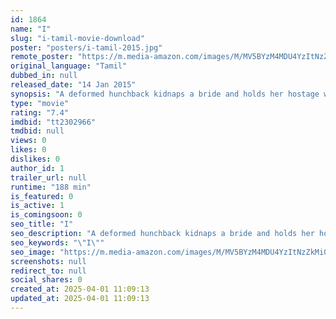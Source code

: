 ```yaml
---
id: 1864
name: "I"
slug: "i-tamil-movie-download"
poster: "posters/i-tamil-2015.jpg"
remote_poster: "https://m.media-amazon.com/images/M/MV5BYzM4MDU4YzItNzZkMi00MWJkLThjNDEtNzA5NDhiNjk2YWNlXkEyXkFqcGc@._V1_SX300.jpg"
original_language: "Tamil"
dubbed_in: null
released_date: "14 Jan 2015"
synopsis: "A deformed hunchback kidnaps a bride and holds her hostage while his connection to her and his targets is revealed in a series of flashbacks that unfold as he starts seeking revenge."
type: "movie"
rating: "7.4"
imdbid: "tt2302966"
tmdbid: null
views: 0
likes: 0
dislikes: 0
author_id: 1
trailer_url: null
runtime: "188 min"
is_featured: 0
is_active: 1
is_comingsoon: 0
seo_title: "I"
seo_description: "A deformed hunchback kidnaps a bride and holds her hostage while his connection to her and his targets is revealed in a series of flashbacks that unfold as he starts seeking revenge."
seo_keywords: "\"I\""
seo_image: "https://m.media-amazon.com/images/M/MV5BYzM4MDU4YzItNzZkMi00MWJkLThjNDEtNzA5NDhiNjk2YWNlXkEyXkFqcGc@._V1_SX300.jpg"
screenshots: null
redirect_to: null
social_shares: 0
created_at: 2025-04-01 11:09:13
updated_at: 2025-04-01 11:09:13
---
```


